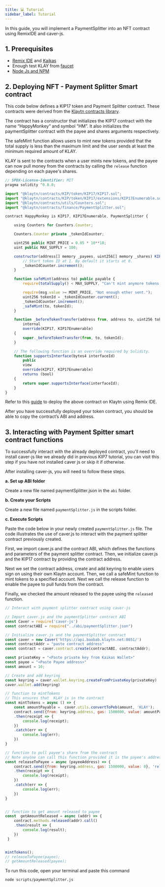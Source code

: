 ```yaml
---
title: 💻 Tutorial
sidebar_label: Tutorial
---
```


In this guide, you will implement a PaymentSplitter into an  NFT contract using RemixIDE and caver-js.  

## 1. Prerequisites <a id="Prerequsite"></a> 

* [Remix IDE](https://docs.klaytn.foundation/content/dapp/tutorials/connecting-remix#connecting-klaytn-remix-using-kaikas) and [Kaikas](https://kaikas.zendesk.com/hc/en-us/articles/6657796272793-How-do-I-install-PC-Kaikas-)
* Enough test KLAY from [faucet](https://baobab.wallet.klaytn.foundation/faucet)
* [Node Js and NPM](https://kinsta.com/blog/how-to-install-node-js/)

## 2. Deploying NFT - Payment Splitter Smart contract <a id="Deploying NFT - Payment Splitter Smart contract"></a> 

This code below defines a KIP17 token and Payment Splitter contract. These contracts were derived from the [Klaytn contracts library](https://github.com/klaytn/klaytn-contracts).

The contract has a constructor that initializes the KIP17 contract with the name “HappyMonkey“ and symbol “HM”. It also initializes the paymentSplitter contract with the payee and shares arguments respectively.

The safeMint function allows users to mint new tokens provided that the total supply is less than the maximum limit and the user sends at least the minimum required amount of KLAY.

KLAY is sent  to the contracts when a user mints new tokens, and the payee can now pull money from the contracts by calling the `release` function depending on each payee's shares.

```javascript title="NFTPaymentSplitter.sol"
// SPDX-License-Identifier: MIT
pragma solidity ^0.8.0;

import "@klaytn/contracts/KIP/token/KIP17/KIP17.sol";
import "@klaytn/contracts/KIP/token/KIP17/extensions/KIP17Enumerable.sol";
import "@klaytn/contracts/utils/Counters.sol";
import "@klaytn/contracts/finance/PaymentSplitter.sol";

contract HappyMonkey is KIP17, KIP17Enumerable, PaymentSplitter {

    using Counters for Counters.Counter;

    Counters.Counter private _tokenIdCounter;

    uint256 public MINT_PRICE = 0.05 * 10**18;
    uint public MAX_SUPPLY = 100;

    constructor(address[] memory _payees, uint256[] memory _shares) KIP17("HappyMonkey", "HM") PaymentSplitter(_payees, _shares) {
        // Start token ID at 1. By default it starts at 0.
        _tokenIdCounter.increment();
    }

    function safeMint(address to) public payable {
        require(totalSupply() < MAX_SUPPLY, "Can't mint anymore tokens.");

        require(msg.value >= MINT_PRICE, "Not enough ether sent.");
        uint256 tokenId = _tokenIdCounter.current();
        _tokenIdCounter.increment();
        _safeMint(to, tokenId);
    }

    function _beforeTokenTransfer(address from, address to, uint256 tokenId)
        internal
        override(KIP17, KIP17Enumerable)
    {
        super._beforeTokenTransfer(from, to, tokenId);
    }

    // The following function is an override required by Solidity.
    function supportsInterface(bytes4 interfaceId)
        public
        view
        override(KIP17, KIP17Enumerable)
        returns (bool)
    {
        return super.supportsInterface(interfaceId);
    }
}

```

Refer to this [guide](https://docs.klaytn.foundation/content/dapp/tutorials/connecting-remix#connecting-klaytn-remix-using-kaikas) to deploy the above contract on Klaytn using Remix IDE.

After you have successfully deployed your token contract, you should be able to copy the contract’s ABI and address.

## 3. Interacting with Payment Spitter smart contract functions <a id="Interacting with Payment Spitter smart contract functions"></a> 
To successfully interact with the already deployed contract, you'll need to install caver-js like we already did in previous KIP7 tutorial, you can visit this step if you have not installed caver js or skip it if otherwise.

After installing caver-js, you will need to follow these steps.

**a. Set up ABI folder**

Create a new file named paymentSplitter.json in the `abi` folder.

**b. Create your Scripts**

Create a new file named `paymentSplitter.js` in the scripts folder.

**c. Execute Scripts**

Paste the code below in your newly created `paymentSplitter.js` file. The code illustrates the use of caver.js to interact with the payment splitter contract previously created.

First, we import caver.js and the contract ABI, which defines the functions and parameters of the payment splitter contract. Then, we initialize caver.js and the KIP17 contract by providing the contract address.

Next we set the contract address, create and add keyring to enable users sign on using their own Klaytn account. Then, we call a safeMint function to mint tokens to a specified account. Next we call the release function to enable the payee to pull funds from the contract.

Finally, we checked the amount released to the payee using the `released` function.

```javascript title="paymentSplitter.js"
// Interact with payment splitter contract using caver-js

// Import caver.js and the paymentSplitter contract ABI
const Caver = require('caver-js')
const contractABI = require("../abi/paymentSplitter.json")

// Initialize caver.js and the paymentSplitter contract
const caver = new Caver('https://api.baobab.klaytn.net:8651/')
const contractAddr = "paste contract address"
const contract = caver.contract.create(contractABI, contractAddr);

const privateKey = "<Paste private key from Kaikas Wallet>"
const payee = "<Paste Payee address>"
const amount = 10;

// Create and add keyring
const keyring = caver.wallet.keyring.createFromPrivateKey(privateKey)
caver.wallet.add(keyring)

// function to mintTokens 
// This ensures that  KLAY is in the contract
const mintTokens = async () => {
    const amountPayable =  caver.utils.convertToPeb(amount, 'KLAY');
    contract.send({from: keyring.address, gas: 1500000, value: amountPayable}, 'safeMint', keyring.address)
    .then(receipt => {
        console.log(receipt);
    })
    .catch(err => {
        console.log(err);
    })
}

// function to pull payee's share from the contract
// Note anyone can call this function provided it is the payee's address
const releaseToPayee = async (payeeAddress) => {
    contract.send({from: keyring.address, gas: 1500000, value: 0}, 'release', payeeAddress)
    .then(receipt => {
        console.log(receipt);
    })
    .catch(err => {
        console.log(err);
    })
}


// function to get amount released to payee
const  getAmountReleased = async (addr) => {
    contract.methods.released(addr).call()
    .then(result => {
        console.log(result);
    })
 }


mintTokens();
// releaseToPayee(payee);
// getAmountReleased(payee);

```

To run this code, open your terminal and paste this command

```bash
node scripts/paymentSplitter.js
```





